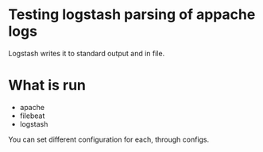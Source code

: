 # Testing logstash parsing of appache logs

Logstash writes it to standard output and in file.

# What is run
- apache
- filebeat
- logstash

You can set different configuration for each, through configs.
